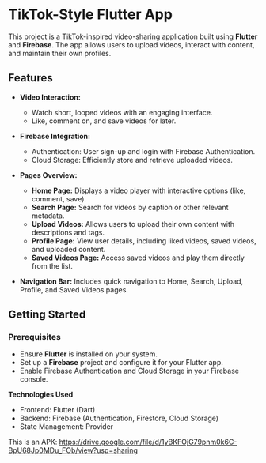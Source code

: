 # TikTok-Style Flutter App

This project is a TikTok-inspired video-sharing application built using **Flutter** and **Firebase**. The app allows users to upload videos, interact with content, and maintain their own profiles.

## Features

- **Video Interaction:**
  - Watch short, looped videos with an engaging interface.
  - Like, comment on, and save videos for later.
  
- **Firebase Integration:**
  - Authentication: User sign-up and login with Firebase Authentication.
  - Cloud Storage: Efficiently store and retrieve uploaded videos.

- **Pages Overview:**
  - **Home Page:** Displays a video player with interactive options (like, comment, save).
  - **Search Page:** Search for videos by caption or other relevant metadata.
  - **Upload Videos:** Allows users to upload their own content with descriptions and tags.
  - **Profile Page:** View user details, including liked videos, saved videos, and uploaded content.
  - **Saved Videos Page:** Access saved videos and play them directly from the list.

- **Navigation Bar:** Includes quick navigation to Home, Search, Upload, Profile, and Saved Videos pages.

## Getting Started

### Prerequisites
- Ensure **Flutter** is installed on your system.
- Set up a **Firebase** project and configure it for your Flutter app.
- Enable Firebase Authentication and Cloud Storage in your Firebase console.

**Technologies Used**
- Frontend: Flutter (Dart)
- Backend: Firebase (Authentication, Firestore, Cloud Storage)
- State Management: Provider 

This is an APK:
https://drive.google.com/file/d/1yBKFOjG79pnm0k6C-BpU68Jp0MDu_FOb/view?usp=sharing
